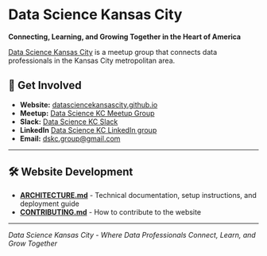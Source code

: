 # Data Science Kansas City

**Connecting, Learning, and Growing Together in the Heart of America**

[Data Science Kansas City](https://datasciencekansascity.github.io) is a meetup group that connects data professionals in the Kansas City metropolitan area.

## 🤝 Get Involved

- **Website:** [datasciencekansascity.github.io](https://datasciencekansascity.github.io)
- **Meetup:** [Data Science KC Meetup Group](https://www.meetup.com/data-science-kc/)
- **Slack:** [Data Science KC Slack](https://bit.ly/2p19KjT)
- **LinkedIn** [Data Science KC LinkedIn group](https://www.linkedin.com/groups/14313213/)
- **Email:** [dskc.group@gmail.com](mailto:dskc.group@gmail.com)

---

## 🛠️ Website Development

- **[ARCHITECTURE.md](ARCHITECTURE.md)** - Technical documentation, setup instructions, and deployment guide
- **[CONTRIBUTING.md](CONTRIBUTING.md)** - How to contribute to the website

---

*Data Science Kansas City - Where Data Professionals Connect, Learn, and Grow Together*
